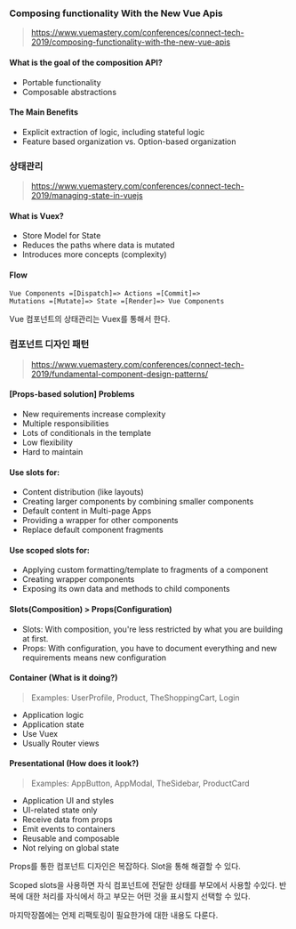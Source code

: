 ### Composing functionality With the New Vue Apis
> https://www.vuemastery.com/conferences/connect-tech-2019/composing-functionality-with-the-new-vue-apis

#### What is the goal of the composition API?
- Portable functionality
- Composable abstractions

#### The Main Benefits
- Explicit extraction of logic, including stateful logic
- Feature based organization vs. Option-based organization

### 상태관리
> https://www.vuemastery.com/conferences/connect-tech-2019/managing-state-in-vuejs

#### What is Vuex?
- Store Model for State
- Reduces the paths where data is mutated
- Introduces more concepts (complexity)

#### Flow
```
Vue Components =[Dispatch]=> Actions =[Commit]=> 
Mutations =[Mutate]=> State =[Render]=> Vue Components
```

Vue 컴포넌트의 상태관리는 Vuex를 통해서 한다.


### 컴포넌트 디자인 패턴
> https://www.vuemastery.com/conferences/connect-tech-2019/fundamental-component-design-patterns/

#### [Props-based solution] Problems
- New requirements increase complexity
- Multiple responsibilities
- Lots of conditionals in the template
- Low flexibility
- Hard to maintain

#### Use slots for:
- Content distribution (like layouts)
- Creating larger components by combining smaller components
- Default content in Multi-page Apps
- Providing a wrapper for other components
- Replace default component fragments

#### Use scoped slots for:
- Applying custom formatting/template to fragments of a component
- Creating wrapper components
- Exposing its own data and methods to child components

#### Slots(Composition) > Props(Configuration)
- Slots: With composition, you're less restricted by what you are building at first.
- Props: With configuration, you have to document everything and new requirements means new configuration

#### Container (What is it doing?)
> Examples: UserProfile, Product, TheShoppingCart, Login

- Application logic
- Application state
- Use Vuex
- Usually Router views

#### Presentational (How does it look?)
> Examples: AppButton, AppModal, TheSidebar, ProductCard

- Application UI and styles
- UI-related state only
- Receive data from props
- Emit events to containers
- Reusable and composable
- Not relying on global state

Props를 통한 컴포넌트 디자인은 복잡하다. Slot을 통해 해결할 수 있다.

Scoped slots을 사용하면 자식 컴포넌트에 전달한 상태를 부모에서 사용할 수있다. 반복에 대한 처리를 자식에서 하고 부모는 어떤 것을 표시할지 선택할 수 있다.

마지막장쯤에는 언제 리팩토링이 필요한가에 대한 내용도 다룬다.